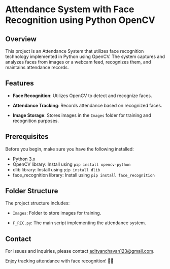 # Attendance System with Face Recognition using Python OpenCV

## Overview

This project is an Attendance System that utilizes face recognition technology implemented in Python using OpenCV. The system captures and analyzes faces from images or a webcam feed, recognizes them, and maintains attendance records.

## Features

- **Face Recognition**: Utilizes OpenCV to detect and recognize faces.
  
- **Attendance Tracking**: Records attendance based on recognized faces.

- **Image Storage**: Stores images in the `Images` folder for training and recognition purposes.

## Prerequisites

Before you begin, make sure you have the following installed:

- Python 3.x
- OpenCV library: Install using `pip install opencv-python`
- dlib library: Install using `pip install dlib`
- face_recognition library: Install using `pip install face_recognition`

## Folder Structure

The project structure includes:

- `Images`: Folder to store images for training.

- `F_REC.py`: The main script implementing the attendance system.

## Contact

For issues and inquiries, please contact [adityanchavan123@gmail.com](mailto:adityanchavan123@gmail.com).

Enjoy tracking attendance with face recognition! 📸✨

